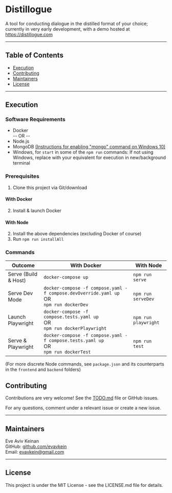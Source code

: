 # Distillogue

A tool for conducting dialogue in the distilled format of your choice; currently in very early development, with a demo hosted at https://distillogue.com

---

## Table of Contents

- [Execution](#execution)
- [Contributing](#contributing)
- [Maintainers](#maintainers)
- [License](#license)

---

## Execution

### Software Requirements

- Docker  
  -- OR --
- Node.js
- MongoDB [(Instructions for enabling "mongo" command on Windows 10)](https://stackoverflow.com/a/41507803)
- Windows, for `start` in some of the `npm run` commands: If not using Windows, replace with your equivalent for execution in new/background terminal

### Prerequisites

1. Clone this project via Git/download

#### With Docker

2. Install & launch Docker

#### With Node

2. Install the above dependencies (excluding Docker of course)
3. Run `npm run installAll`

### Commands

| Outcome              | With Docker                                                                                      | With Node            |
| -------------------- | ------------------------------------------------------------------------------------------------ | -------------------- |
| Serve (Build & Host) | `docker-compose up`                                                                              | `npm run serve`      |
| Serve Dev Mode       | `docker-compose -f compose.yaml -f compose.devOverride.yaml up` <br> OR <br> `npm run dockerDev` | `npm run serveDev`   |
| Launch Playwright    | `docker-compose -f compose.tests.yaml up` <br> OR <br> `npm run dockerPlaywright`                | `npm run playwright` |
| Serve & Playwright   | `docker-compose -f compose.yaml -f compose.tests.yaml up` <br> OR <br> `npm run dockerTest`      | `npm run test`       |

(For more discrete Node commands, see `package.json` and its counterparts in the `frontend` and `backend` folders)

## Contributing

Contributions are very welcome! See the [TODO.md](todo.md) file or GitHub issues.

For any questions, comment under a relevant issue or create a new issue.

---

## Maintainers

Eve Aviv Keinan  
GitHub: [github.com/evavkein](https://github.com/EvAvKein)  
Email: evavkein@gmail.com

---

## License

This project is under the MIT License - see the LICENSE.md file for details.
